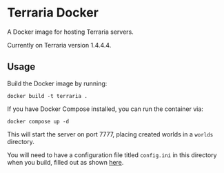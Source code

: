 # Terraria Docker

A Docker image for hosting Terraria servers.

Currently on Terraria version 1.4.4.4.

## Usage

Build the Docker image by running:

`docker build -t terraria .`

If you have Docker Compose installed, you can run the container via:

`docker compose up -d`

This will start the server on port 7777, placing created worlds in a `worlds` directory.

You will need to have a configuration file titled `config.ini` in this directory when you build, filled out as shown [here](https://terraria.fandom.com/wiki/Server#Server_config_file).
